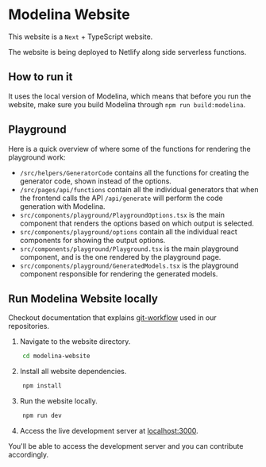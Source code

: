 # Modelina Website

This website is a `Next` + TypeScript website.

The website is being deployed to Netlify along side serverless functions.

## How to run it
It uses the local version of Modelina, which means that before you run the website, make sure you build Modelina through `npm run build:modelina`.

## Playground

Here is a quick overview of where some of the functions for rendering the playground work:

- `/src/helpers/GeneratorCode` contains all the functions for creating the generator code, shown instead of the options.
- `/src/pages/api/functions` contain all the individual generators that when the frontend calls the API `/api/generate` will perform the code generation with Modelina.
- `src/components/playground/PlaygroundOptions.tsx` is the main component that renders the options based on which output is selected.
- `src/components/playground/options` contain all the individual react components for showing the output options.
- `src/components/playground/Playground.tsx` is the main playground component, and is the one rendered by the playground page.
- `src/components/playground/GeneratedModels.tsx` is the playground component responsible for rendering the generated models.

## Run Modelina Website locally

Checkout documentation that explains [git-workflow](https://github.com/asyncapi/community/blob/master/git-workflow.md) used in our repositories.



1. Navigate to the website directory.

```bash
    cd modelina-website
```

2. Install all website dependencies. 

```bash
    npm install
```

3. Run the website locally.

```bash
    npm run dev
```

4. Access the live development server at [localhost:3000](http://localhost:3000).

You'll be able to access the development server and you can contribute accordingly.
